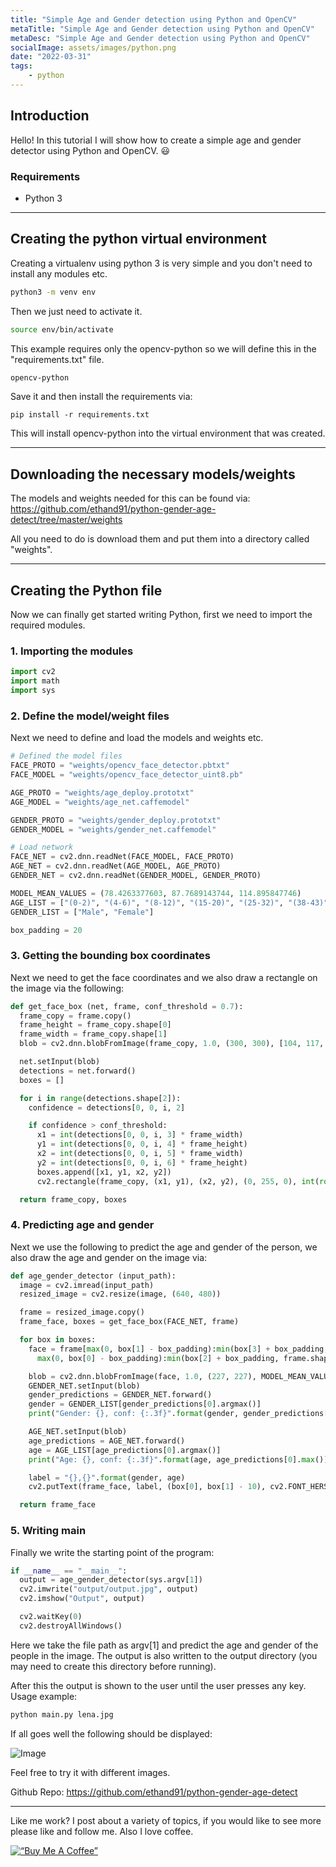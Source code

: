 ```yaml
---
title: "Simple Age and Gender detection using Python and OpenCV"
metaTitle: "Simple Age and Gender detection using Python and OpenCV"
metaDesc: "Simple Age and Gender detection using Python and OpenCV"
socialImage: assets/images/python.png
date: "2022-03-31"
tags:
	- python
---
```


## Introduction

Hello! In this tutorial I will show how to create a simple age and gender detector using Python and OpenCV. 😃

### Requirements
* Python 3

---

## Creating the python virtual environment

Creating a virtualenv using python 3 is very simple and you don't need to install any modules etc.

```bash
python3 -m venv env
```

Then we just need to activate it.

```bash
source env/bin/activate
```

This example requires only the opencv-python so we will define this in the "requirements.txt" file.

```txt
opencv-python
```

Save it and then install the requirements via:

```
pip install -r requirements.txt
```

This will install opencv-python into the virtual environment that was created.

---

## Downloading the necessary models/weights

The models and weights needed for this can be found via: 
https://github.com/ethand91/python-gender-age-detect/tree/master/weights

All you need to do is download them and put them into a directory called "weights".

---

## Creating the Python file

Now we can finally get started writing Python, first we need to import the required modules.

### 1. Importing the modules

```python
import cv2
import math
import sys
```

### 2. Define the model/weight files 

Next we need to define and load the models and weights etc.

```python
# Defined the model files
FACE_PROTO = "weights/opencv_face_detector.pbtxt"
FACE_MODEL = "weights/opencv_face_detector_uint8.pb"

AGE_PROTO = "weights/age_deploy.prototxt"
AGE_MODEL = "weights/age_net.caffemodel"

GENDER_PROTO = "weights/gender_deploy.prototxt"
GENDER_MODEL = "weights/gender_net.caffemodel"

# Load network
FACE_NET = cv2.dnn.readNet(FACE_MODEL, FACE_PROTO)
AGE_NET = cv2.dnn.readNet(AGE_MODEL, AGE_PROTO)
GENDER_NET = cv2.dnn.readNet(GENDER_MODEL, GENDER_PROTO)

MODEL_MEAN_VALUES = (78.4263377603, 87.7689143744, 114.895847746)
AGE_LIST = ["(0-2)", "(4-6)", "(8-12)", "(15-20)", "(25-32)", "(38-43)", "(48-53)", "(60-100)"]
GENDER_LIST = ["Male", "Female"]

box_padding = 20
```

### 3. Getting the bounding box coordinates

Next we need to get the face coordinates and we also draw a rectangle on the image via the following:

```python
def get_face_box (net, frame, conf_threshold = 0.7):
  frame_copy = frame.copy()
  frame_height = frame_copy.shape[0]
  frame_width = frame_copy.shape[1]
  blob = cv2.dnn.blobFromImage(frame_copy, 1.0, (300, 300), [104, 117, 123], True, False)

  net.setInput(blob)
  detections = net.forward()
  boxes = []

  for i in range(detections.shape[2]):
    confidence = detections[0, 0, i, 2]

    if confidence > conf_threshold:
      x1 = int(detections[0, 0, i, 3] * frame_width)
      y1 = int(detections[0, 0, i, 4] * frame_height)
      x2 = int(detections[0, 0, i, 5] * frame_width)
      y2 = int(detections[0, 0, i, 6] * frame_height)
      boxes.append([x1, y1, x2, y2])
      cv2.rectangle(frame_copy, (x1, y1), (x2, y2), (0, 255, 0), int(round(frame_height / 150)), 8)

  return frame_copy, boxes
```

### 4. Predicting age and gender

Next we use the following to predict the age and gender of the person, we also draw the age and gender on the image via:

```python
def age_gender_detector (input_path):
  image = cv2.imread(input_path)
  resized_image = cv2.resize(image, (640, 480))

  frame = resized_image.copy()
  frame_face, boxes = get_face_box(FACE_NET, frame)

  for box in boxes:
    face = frame[max(0, box[1] - box_padding):min(box[3] + box_padding, frame.shape[0] - 1), \
      max(0, box[0] - box_padding):min(box[2] + box_padding, frame.shape[1] - 1)]

    blob = cv2.dnn.blobFromImage(face, 1.0, (227, 227), MODEL_MEAN_VALUES, swapRB = False)
    GENDER_NET.setInput(blob)
    gender_predictions = GENDER_NET.forward()
    gender = GENDER_LIST[gender_predictions[0].argmax()]
    print("Gender: {}, conf: {:.3f}".format(gender, gender_predictions[0].max()))

    AGE_NET.setInput(blob)
    age_predictions = AGE_NET.forward()
    age = AGE_LIST[age_predictions[0].argmax()]
    print("Age: {}, conf: {:.3f}".format(age, age_predictions[0].max()))

    label = "{},{}".format(gender, age)
    cv2.putText(frame_face, label, (box[0], box[1] - 10), cv2.FONT_HERSHEY_SIMPLEX, 0.8, (0, 255, 255), 2, cv2.LINE_AA)

  return frame_face
```

### 5. Writing main

Finally we write the starting point of the program:

```python
if __name__ == "__main__":
  output = age_gender_detector(sys.argv[1])
  cv2.imwrite("output/output.jpg", output)
  cv2.imshow("Output", output)

  cv2.waitKey(0)
  cv2.destroyAllWindows()
```

Here we take the file path as argv[1] and predict the age and gender of the people in the image.
The output is also written to the output directory (you may need to create this directory before running).

After this the output is shown to the user until the user presses any key.
Usage example:

```bash
python main.py lena.jpg
```

If all goes well the following should be displayed: 

![Image](https://i.ibb.co/rcxd98p/output.jpg)

Feel free to try it with different images. 

Github Repo:
https://github.com/ethand91/python-gender-age-detect

---

Like me work? I post about a variety of topics, if you would like to see more please like and follow me.
Also I love coffee. 

[![“Buy Me A Coffee”](https://www.buymeacoffee.com/assets/img/custom_images/orange_img.png)](https://www.buymeacoffee.com/ethand9999)
